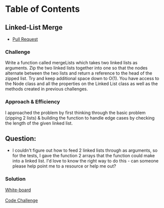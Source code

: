 # Table of Contents

## Linked-List Merge
- [Pull Request](https://github.com/SianCulligan/data-structures-and-algorithms/pull/38)

### Challenge
Write a function called mergeLists which takes two linked lists as arguments. Zip the two linked lists together into one so that the nodes alternate between the two lists and return a reference to the head of the zipped list. Try and keep additional space down to O(1). You have access to the Node class and all the properties on the Linked List class as well as the methods created in previous challenges.

### Approach & Efficiency
I approached the problem by first thinking through the basic problem (zipping 2 lists) & building the function to handle edge cases by checking the length of the given linked list.

## Question:
- I couldn't figure out how to feed 2 linked lists through as arguments, so for the tests, I gave the function 2 arrays that the function could make into a linked list. I'd love to know the right way to do this - can someone please help point me to a resource or help me out?

### Solution
[White-board](./assets/llmerge.jpeg)</br></br>
[Code Challenge](ll-merge.js)